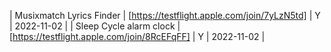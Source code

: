 | Musixmatch Lyrics Finder | [https://testflight.apple.com/join/7yLzN5td] | Y | 2022-11-02 |
| Sleep Cycle alarm clock | [https://testflight.apple.com/join/8RcEFqFF] | Y | 2022-11-02 |
